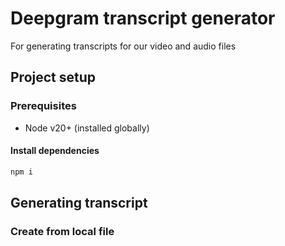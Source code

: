 # Deepgram transcript generator

For generating transcripts for our video and audio files

## Project setup

### Prerequisites

- Node v20+ (installed globally)

#### Install dependencies

```bash
npm i
```

## Generating transcript

### Create from local file
